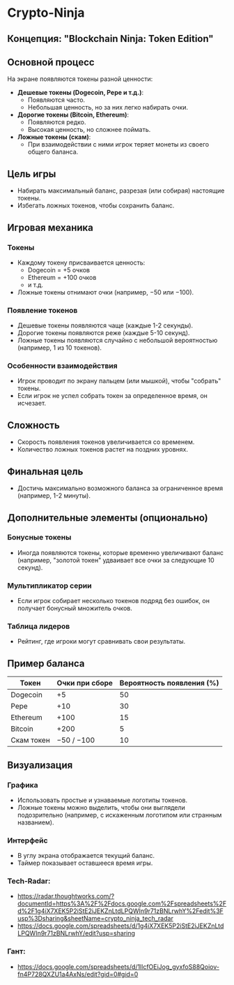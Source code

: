 # Crypto-Ninja
## Концепция: "Blockchain Ninja: Token Edition"

## Основной процесс

На экране появляются токены разной ценности:
- **Дешевые токены (Dogecoin, Pepe и т.д.)**:
  - Появляются часто.
  - Небольшая ценность, но за них легко набирать очки.
- **Дорогие токены (Bitcoin, Ethereum)**:
  - Появляются редко.
  - Высокая ценность, но сложнее поймать.
- **Ложные токены (скам)**:
  - При взаимодействии с ними игрок теряет монеты из своего общего баланса.

## Цель игры

- Набирать максимальный баланс, разрезая (или собирая) настоящие токены.
- Избегать ложных токенов, чтобы сохранить баланс.

## Игровая механика

### Токены
- Каждому токену присваивается ценность:
  - Dogecoin = +5 очков
  - Ethereum = +100 очков
  - и т.д.
- Ложные токены отнимают очки (например, −50 или −100).

### Появление токенов
- Дешевые токены появляются чаще (каждые 1-2 секунды).
- Дорогие токены появляются реже (каждые 5-10 секунд).
- Ложные токены появляются случайно с небольшой вероятностью (например, 1 из 10 токенов).

### Особенности взаимодействия
- Игрок проводит по экрану пальцем (или мышкой), чтобы "собрать" токены.
- Если игрок не успел собрать токен за определенное время, он исчезает.

## Сложность

- Скорость появления токенов увеличивается со временем.
- Количество ложных токенов растет на поздних уровнях.

## Финальная цель

- Достичь максимально возможного баланса за ограниченное время (например, 1-2 минуты).

## Дополнительные элементы (опционально)

### Бонусные токены
- Иногда появляются токены, которые временно увеличивают баланс (например, "золотой токен" удваивает все очки за следующие 10 секунд).

### Мультипликатор серии
- Если игрок собирает несколько токенов подряд без ошибок, он получает бонусный множитель очков.

### Таблица лидеров
- Рейтинг, где игроки могут сравнивать свои результаты.

## Пример баланса

| Токен          | Очки при сборе | Вероятность появления (%) |
|----------------|----------------|---------------------------|
| Dogecoin       | +5             | 50                        |
| Pepe           | +10            | 30                        |
| Ethereum       | +100           | 15                        |
| Bitcoin        | +200           | 5                         |
| Скам токен     | −50 / −100     | 10                        |

## Визуализация

### Графика
- Использовать простые и узнаваемые логотипы токенов.
- Ложные токены можно выделить, чтобы они выглядели подозрительно (например, с искаженным логотипом или странным названием).

### Интерфейс
- В углу экрана отображается текущий баланс.
- Таймер показывает оставшееся время игры.

### Tech-Radar:
- https://radar.thoughtworks.com/?documentId=https%3A%2F%2Fdocs.google.com%2Fspreadsheets%2Fd%2F1g4iX7XEK5P2iStE2iJEKZnLtdLPQWIn9r71zBNLrwhY%2Fedit%3Fusp%3Dsharing&sheetName=crypto_ninja_tech_radar
- https://docs.google.com/spreadsheets/d/1g4iX7XEK5P2iStE2iJEKZnLtdLPQWIn9r71zBNLrwhY/edit?usp=sharing

### Гант:
- https://docs.google.com/spreadsheets/d/1llcfOEiJog_gyxfoS88Qoiov-fn4P728QXZU1a4AxNs/edit?gid=0#gid=0
